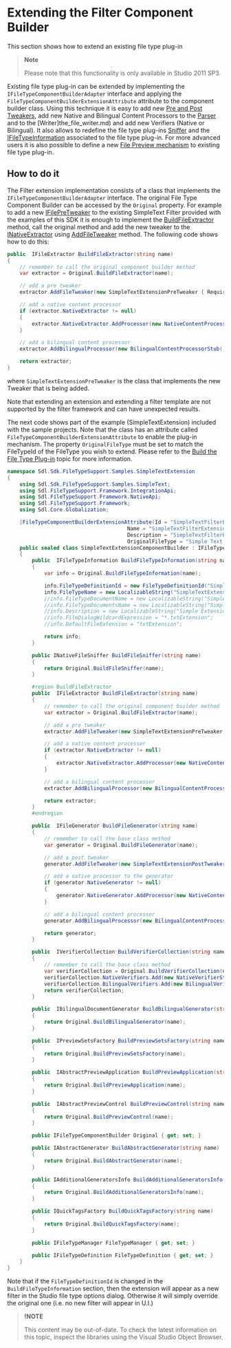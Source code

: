 Extending the Filter Component Builder
==
This section shows how to extend an existing file type plug-in

>**Note**
>
>Please note that this functionality is only available in Studio 2011 SP3.

Existing file type plug-in can be extended by implementing the ```IFileTypeComponentBuilderAdapter``` interface and applying the ```FileTypeComponentBuilderExtensionAttribute``` attribute to the component builder class. Using this technique it is easy to add new [Pre and Post Tweakers](native_file_tweakers.md), add new Native and Bilingual Content Processors to the [Parser](the_file_parser.md) and to the [Writer]the_file_writer.md) and add new Verifiers (Native or Bilingual). It also allows to redefine the file type plug-ins [Sniffer](the_file_sniffer.md) and the [IFileTypeInformation](../../api/filetypesupport/Sdl.FileTypeSupport.Framework.IntegrationApi.IFileTypeInformation.yml) associated to the file type plug-in. For more advanced users it is also possible to define a new [File Preview mechanism](the_filter_preview.md) to existing file type plug-in.

How to do it
--

The Filter extension implementation consists of a class that implements the ```IFileTypeComponentBuilderAdapter``` interface. The original File Type Component Builder can be accessed by the ```Original``` property. For example to add a new [IFilePreTweaker](../../api/filetypesupport/Sdl.FileTypeSupport.Framework.NativeApi.IFilePreTweaker.yml) to the existing SimpleText Filter provided with the examples of this SDK it is enough to implement the [BuildFileExtractor](../../api/filetypesupport/Sdl.FileTypeSupport.Framework.IntegrationApi.DynamicFilterComponentBuilder.yml#Sdl_FileTypeSupport_Framework_IntegrationApi_DynamicFilterComponentBuilder_BuildFileExtractor_System_String_) method, call the original method and add the new tweaker to the [INativeExtractor](../../api/filetypesupport/Sdl.FileTypeSupport.Framework.NativeApi.INativeExtractor.yml) using [AddFileTweaker](../../api/filetypesupport/Sdl.FileTypeSupport.Framework.IntegrationApi.IFileExtractor.yml#Sdl_FileTypeSupport_Framework_IntegrationApi_IFileExtractor_AddFileTweaker_Sdl_FileTypeSupport_Framework_NativeApi_IFilePreTweaker_) method. The following code shows how to do this:

```cs
public  IFileExtractor BuildFileExtractor(string name)
{
    // remember to call the original component builder method
    var extractor = Original.BuildFileExtractor(name);

    // add a pre tweaker
    extractor.AddFileTweaker(new SimpleTextExtensionPreTweaker { RequireValidEncoding = false });

    // add a native content processor
    if (extractor.NativeExtractor != null)
    {
        extractor.NativeExtractor.AddProcessor(new NativeContentProcessorStub());
    }

    // add a bilingual content processor
    extractor.AddBilingualProcessor(new BilingualContentProcessorStub());

    return extractor;
}
```

where ```SimpleTextExtensionPreTweaker``` is the class that implements the new Tweaker that is being added.

Note that extending an extension and extending a filter template are not supported by the filter framework and can have unexpected results.

The next code shows part of the example (SimpleTextExtension) included with the sample projects. Note that the class has an attribute called ```FileTypeComponentBuilderExtensionAttribute``` to enable the plug-in mechanism. The property ```OriginalFileType``` must be set to match the FileTypeId of the FileType you wish to extend. Please refer to the [Build the File Type Plug-in](build_the_file_type_plugin.md) topic for more information.

```cs
namespace Sdl.Sdk.FileTypeSupport.Samples.SimpleTextExtension
{
    using Sdl.Sdk.FileTypeSupport.Samples.SimpleText;
    using Sdl.FileTypeSupport.Framework.IntegrationApi;
    using Sdl.FileTypeSupport.Framework.NativeApi;
    using Sdl.FileTypeSupport.Framework;
    using Sdl.Core.Globalization;

    [FileTypeComponentBuilderExtensionAttribute(Id = "SimpleTextFilterExtension_Id",
                                       Name = "SimpleTextFilterExtension_Name",
                                       Description = "SimpleTextFilterExtension_Description",
                                       OriginalFileType = "Simple Text Filter 1.0.0.0")]
    public sealed class SimpleTextExtensionComponentBuilder : IFileTypeComponentBuilderAdapter
    {
        public  IFileTypeInformation BuildFileTypeInformation(string name)
        {
            var info = Original.BuildFileTypeInformation(name);

            info.FileTypeDefinitionId = new FileTypeDefinitionId("SimpleTextExtension 1.0.0.0");
            info.FileTypeName = new LocalizableString("SimpleTextExtension");
            //info.FileTypeDocumentName = new LocalizableString("SimpleTextExtension");
            //info.FileTypeDocumentsName = new LocalizableString("SimpleTextExtensions");
            //info.Description = new LocalizableString("Simple Extension Filter");
            //info.FileDialogWildcardExpression = "*.txtExtension";
            //info.DefaultFileExtension = "txtExtension";

            return info;
        }

        public INativeFileSniffer BuildFileSniffer(string name)
        {
            return Original.BuildFileSniffer(name);
        }

        #region BuildFileExtractor
        public  IFileExtractor BuildFileExtractor(string name)
        {
            // remember to call the original component builder method
            var extractor = Original.BuildFileExtractor(name);

            // add a pre tweaker
            extractor.AddFileTweaker(new SimpleTextExtensionPreTweaker { RequireValidEncoding = false });

            // add a native content processor
            if (extractor.NativeExtractor != null)
            {
                extractor.NativeExtractor.AddProcessor(new NativeContentProcessorStub());
            }

            // add a bilingual content processor
            extractor.AddBilingualProcessor(new BilingualContentProcessorStub());

            return extractor;
        }
        #endregion

        public  IFileGenerator BuildFileGenerator(string name)
        {
            // remember to call the base class method
            var generator = Original.BuildFileGenerator(name);

            // add a post tweaker
            generator.AddFileTweaker(new SimpleTextExtensionPostTweaker() { RequireValidEncoding = false });

            // add a native processor to the generator
            if (generator.NativeGenerator != null)
            {
                generator.NativeGenerator.AddProcessor(new NativeContentProcessorStub());
            }

            // add a bilingual content processor
            generator.AddBilingualProcessor(new BilingualContentProcessorStub());

            return generator;
        }

        public  IVerifierCollection BuildVerifierCollection(string name)
        {
            // remember to call the base class method
            var verifierCollection = Original.BuildVerifierCollection(name);
            verifierCollection.NativeVerifiers.Add(new NativeVerifierStub());
            verifierCollection.BilingualVerifiers.Add(new BilingualVerifierStub());
            return verifierCollection;
        }

        public  IBilingualDocumentGenerator BuildBilingualGenerator(string name)
        {
            return Original.BuildBilingualGenerator(name);
        }

        public  IPreviewSetsFactory BuildPreviewSetsFactory(string name)
        {
            return Original.BuildPreviewSetsFactory(name);
        }

        public  IAbstractPreviewApplication BuildPreviewApplication(string name)
        {
            return Original.BuildPreviewApplication(name);
        }

        public  IAbstractPreviewControl BuildPreviewControl(string name)
        {
            return Original.BuildPreviewControl(name);
        }

        public IFileTypeComponentBuilder Original { get; set; }

        public IAbstractGenerator BuildAbstractGenerator(string name)
        {
            return Original.BuildAbstractGenerator(name);
        }

        public IAdditionalGeneratorsInfo BuildAdditionalGeneratorsInfo(string name)
        {
            return Original.BuildAdditionalGeneratorsInfo(name);
        }

        public IQuickTagsFactory BuildQuickTagsFactory(string name)
        {
            return Original.BuildQuickTagsFactory(name);
        }

        public IFileTypeManager FileTypeManager { get; set; }

        public IFileTypeDefinition FileTypeDefinition { get; set; }
    }
}
```

Note that if the ```FileTypeDefinitionId``` is changed in the ```BuildFileTypeInformation``` section, then the extension will appear as a new filter in the Studio file type options dialog. Otherwise it will simply override the original one (i.e. no new filter will appear in U.I.)

>**!NOTE**
>
> This content may be out-of-date. To check the latest information on this topic, inspect the libraries using the Visual Studio Object Browser.